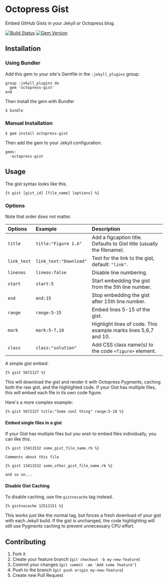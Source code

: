 # Octopress Gist

Embed GitHub Gists in your Jekyll or Octopress blog.

[![Build Status](https://travis-ci.org/octopress/gist.svg?branch=master)](https://travis-ci.org/octopress/gist)
[![Gem Version](https://badge.fury.io/rb/octopress-gist.svg)](https://badge.fury.io/rb/octopress-gist)

## Installation

### Using Bundler

Add this gem to your site's Gemfile in the `:jekyll_plugins` group:

    group :jekyll_plugins do
      gem 'octopress-gist'
    end

Then install the gem with Bundler

    $ bundle

### Manual Installation

    $ gem install octopress-gist

Then add the gem to your Jekyll configuration.

    gems:
      -octopress-gist

## Usage

The gist syntax looks like this.

```
{% gist [gist_id] [file_name] [options] %}
```

### Options

Note that order does not matter.

| Options      | Example                | Description                                                           |
|:-------------|:-----------------------|:----------------------------------------------------------------------|
|`title`       | `title:"Figure 1.A"`   | Add a figcaption title. Defaults to Gist title (usually the filename). |
|`link_text`   | `link_text:"Download"` | Text for the link to the gist, default: `"link"`. |
|`linenos`     | `lineos:false`         | Disable line numbering. |
|`start`       | `start:5`              | Start embedding the gist from the 5th line number. |
|`end`         | `end:15`               | Stop embedding the gist after 15th line number. |
|`range`       | `range:5-15`           | Embed lines 5-15 of the gist. |
|`mark`        | `mark:5-7,10`          | Highlight lines of code. This example marks lines 5,6,7 and 10. |
|`class`       | `class:"solution"`     | Add CSS class name(s) to the code `<figure>` element. |

A simple gist embed:

```
{% gist 5672127 %}
```

This will download the gist and render it with Octopress Pygments, caching both the raw gist, and the highlighted code. If your Gist has multiple files, this will embed each file in its own code figure.

Here's a more complex example:

```
{% gist 5672127 title:"Some cool thing" range:5-10 %}
```

#### Embed single files in a gist

If your Gist has multiple files but you wish to embed files individually, you can like this.

```
{% gist 13411532 some_gist_file_name.rb %}

Comments about this file

{% gist 13411532 some_other_gist_file_name.rb %}

and so on...
```

#### Disable Gist Caching

To disable caching, use the `gistnocache` tag instead. 

```
{% gistnocache 12512151 %}
```

This works just like the normal tag, but forces a fresh download of your gist with each Jekyll build. If the gist is unchanged, the code highlighting will still use
Pygments caching to prevent unnecessary CPU effort.


## Contributing

1. Fork it
2. Create your feature branch (`git checkout -b my-new-feature`)
3. Commit your changes (`git commit -am 'Add some feature'`)
4. Push to the branch (`git push origin my-new-feature`)
5. Create new Pull Request

